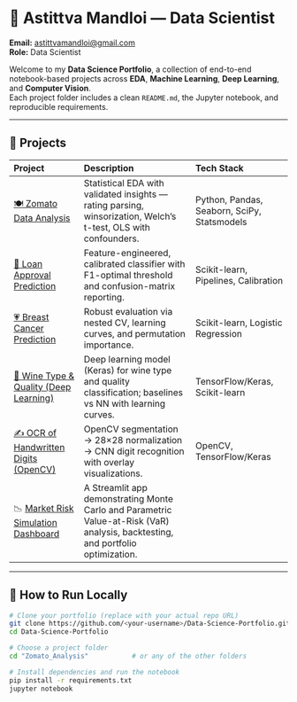 # 💼 Astittva Mandloi — Data Scientist  

**Email:** astittvamandloi@gmail.com  
**Role:** Data Scientist  

Welcome to my **Data Science Portfolio**, a collection of end-to-end notebook-based projects across **EDA**, **Machine Learning**, **Deep Learning**, and **Computer Vision**.  
Each project folder includes a clean `README.md`, the Jupyter notebook, and reproducible requirements.

---

## 📂 Projects  

| Project | Description | Tech Stack |
|:--|:--|:--|
| [🍽️ Zomato Data Analysis](./Zomato_Analysis) | Statistical EDA with validated insights — rating parsing, winsorization, Welch’s t-test, OLS with confounders. | Python, Pandas, Seaborn, SciPy, Statsmodels |
| [🏦 Loan Approval Prediction](./Loan_Approval_prediction) | Feature-engineered, calibrated classifier with F1-optimal threshold and confusion-matrix reporting. | Scikit-learn, Pipelines, Calibration |
| [💗 Breast Cancer Prediction](./Breast_Cancer_Prediction) | Robust evaluation via nested CV, learning curves, and permutation importance. | Scikit-learn, Logistic Regression |
| [🍷 Wine Type & Quality (Deep Learning)](./Prediction%20of%20Wine%20type%20using%20Deep%20Learning) | Deep learning model (Keras) for wine type and quality classification; baselines vs NN with learning curves. | TensorFlow/Keras, Scikit-learn |
| [✍️ OCR of Handwritten Digits (OpenCV)](./OCR%20of%20Handwritten%20digits%20OpenCV) | OpenCV segmentation → 28×28 normalization → CNN digit recognition with overlay visualizations. | OpenCV, TensorFlow/Keras |
| 📉 [Market Risk Simulation Dashboard](https://risk-dashboard.streamlit.app) | A Streamlit app demonstrating Monte Carlo and Parametric Value-at-Risk (VaR) analysis, backtesting, and portfolio optimization.



---

## 🚀 How to Run Locally  

```bash
# Clone your portfolio (replace with your actual repo URL)
git clone https://github.com/<your-username>/Data-Science-Portfolio.git
cd Data-Science-Portfolio

# Choose a project folder
cd "Zomato_Analysis"           # or any of the other folders

# Install dependencies and run the notebook
pip install -r requirements.txt
jupyter notebook

